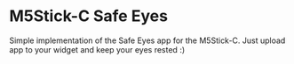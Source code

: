 # M5Stick-C Safe Eyes

Simple implementation of the Safe Eyes app for the M5Stick-C. 
Just upload app to your widget and keep your eyes rested :)
